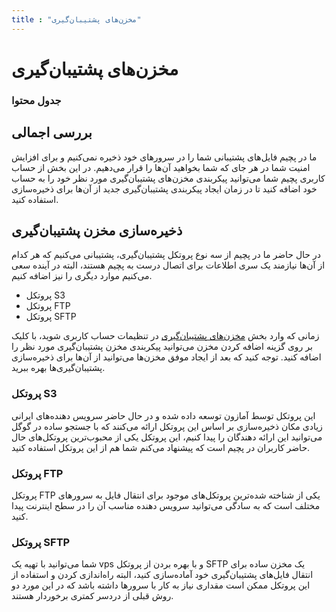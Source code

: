 ```yaml
---
title : "مخزن‌های پشتیبان‌گیری"
---
```


# مخزن‌های پشتیبان‌گیری


### جدول محتوا

## بررسی اجمالی
<div id="52757941906"><script type="text/JavaScript" src="https://www.aparat.com/embed/LytgA?data[rnddiv]=52757941906&data[responsive]=yes"></script></div>


ما در پچیم فایل‌های پشتیبانی شما را در سرورهای خود ذخیره نمی‌کنیم و برای افزایش امنیت شما در هر جای که شما بخواهید آن‌ها را قرار می‌دهیم. در این بخش از حساب کاربری پچیم شما می‌توانید پیکربندی مخزن‌های پشتیبان‌گیری مورد نظر خود را به حساب خود اضافه کنید تا در زمان ایجاد پیکربندی‌ پشتیبان‌گیری جدید از آن‌ها برای ذخیره‌سازی استفاده کنید.

## ذخیره‌سازی مخزن پشتیبان‌گیری

در حال حاضر ما در پچیم از سه نوع پروتکل پشتیبان‌گیری، پشتیبانی‌ می‌کنیم که هر کدام از آن‌ها نیازمند یک سری اطلاعات برای اتصال درست به پچیم هستند، البته در آینده سعی می‌کنیم موارد دیگری را نیز اضافه کنیم.

- پروتکل S3
- پروتکل FTP
- پروتکل SFTP

زمانی که وارد بخش [مخزن‌های پشتیبان‌گیری](https://app.pachim.sh/profile/backup-configurations) در تنظیمات حساب کاربری شوید، با کلیک بر روی گزینه اضافه کردن مخزن می‌توانید پیکربندی مخزن پشتیبان‌گیری مورد نظر را اضافه کنید. توجه کنید که بعد از ایجاد موفق مخزن‌ها می‌توانید از آن‌ها برای ذخیره‌سازی پشتیبان‌گیری‌ها بهره ببرید. 

### پروتکل S3

این پروتکل توسط آمازون توسعه داده شده و در حال حاضر سرویس دهنده‌های ایرانی زیادی مکان ذخیر‌ه‌سازی بر اساس این پروتکل ارائه می‌کنند که با جستجو ساده در گوگل می‌توانید این ارائه دهندگان را پیدا کنیم، این پروتکل یکی از محبوب‌ترین پروتکل‌های حال حاضر کاربران در پچیم است که پیشنهاد می‌کنم شما هم از این پروتکل استفاده کنید.

### پروتکل FTP

پروتکل FTP یکی از شناخته شده‌ترین پروتکل‌های موجود برای انتقال فایل به سرورهای مختلف است که به سادگی ‌می‌توانید سرویس دهنده مناسب آن را در سطح اینترنت پیدا کنید.


### پروتکل SFTP

شما می‌توانید با تهیه یک vps و با بهره بردن از پروتکل SFTP یک مخزن ساده برای انتقال فایل‌های پشتیبان‌گیری خود آماده‌سازی کنید، البته راه‌اندازی کردن و استفاده از این پروتکل ممکن است مقداری نیاز به کار با سرورها داشته باشد که در این مورد دو روش قبلی از دردسر کمتری برخوردار هستند.
